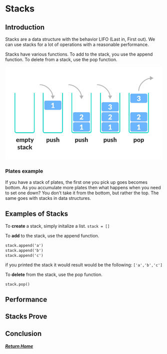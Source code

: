 # Stacks

## Introduction
Stacks are a data structure with the behavior LIFO (Last in, First out). We can use stacks for a lot of operations with a reasonable performance. 

Stacks have various functions. To add to the stack, you use the append function. To delete from a stack, use the pop function. 


![Stack Diagram](images/stack.webp)
### Plates example 
If you have a stack of plates, the first one you pick up goes becomes bottom. As you accumulate more plates then what happens when you need to set one down? You don't take it from the bottom, but rather the top. The same goes with stacks in data structures. 

## Examples of Stacks

To <strong>create</strong> a stack, simply initalize a list.
`stack = []`

To <strong>add</strong> to the stack, use the append function.
```
stack.append('a')
stack.append('b')
stack.append('c')
```
if you printed the stack it would result would be the following:
`['a','b','c']`

To <strong>delete</strong> from the stack, use the pop function.
```
stack.pop()
```




## Performance


## Stacks Prove

## Conclusion


##### [Return Home](README.md)